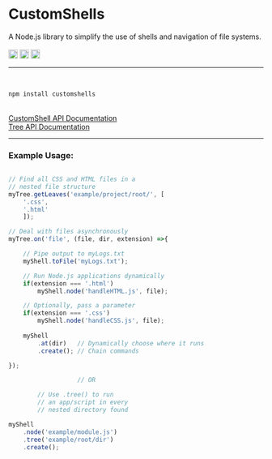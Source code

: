 # CustomShells
A Node.js library to simplify the use of shells and navigation of file systems.
<br>
<br>
<a href="https://badge.fury.io/js/customshells"><img src="https://badge.fury.io/js/customshells.svg" alt="npm version" height="18"></a>
<a href="https://github.com/Awpatterson217/customshells/blob/master/LICENSE.MIT"><img src="https://img.shields.io/npm/l/express.svg" alt="npm version" height="18"></a>
<a href="https://github.com/Awpatterson217/customshells/blob/master/LICENSE.APACHE2"><img src="https://img.shields.io/hexpm/l/plug.svg" alt="npm version" height="18"></a>
<br>
<hr>
<br>

```js
npm install customshells
```

<br>
<a href="https://github.com/Awpatterson217/customshells/blob/master/lib/customshell/README.md">
CustomShell API Documentation
</a>
<br>
 <a href="https://github.com/Awpatterson217/customshells/blob/master/lib/tree/README.md">
Tree API Documentation
</a>
<br>
<hr>

### Example Usage:

```js

// Find all CSS and HTML files in a 
// nested file structure
myTree.getLeaves('example/project/root/', [
    '.css',
    '.html'
    ]);

// Deal with files asynchronously
myTree.on('file', (file, dir, extension) =>{

    // Pipe output to myLogs.txt
    myShell.toFile('myLogs.txt');  

    // Run Node.js applications dynamically
    if(extension === '.html') 
        myShell.node('handleHTML.js', file); 

    // Optionally, pass a parameter
    if(extension === '.css') 
        myShell.node('handleCSS.js', file);   
        
    myShell
        .at(dir)   // Dynamically choose where it runs
        .create(); // Chain commands

});

                   // OR

        // Use .tree() to run
        // an app/script in every
        // nested directory found

myShell
    .node('example/module.js')
    .tree('example/root/dir')
    .create();   

```


